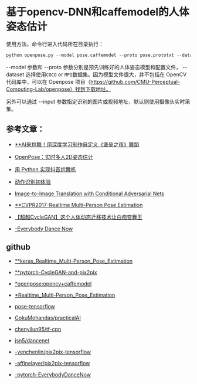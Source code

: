 # 基于opencv-DNN和caffemodel的人体姿态估计

使用方法，命令行进入代码所在目录执行：
```python
python openpose.py --model pose.caffemodel --proto pose.prototxt --dataset MPI
```
--model 参数和 --proto 参数分别是预先训练好的人体姿态模型和配置文件， --dataset 选择使用`COCO` or `MPI`数据集。因为模型文件很大，并不包括在 OpenCV 代码库中，可以在 Openpose 项目（https://github.com/CMU-Perceptual-Computing-Lab/openpose）找到下载地址。

另外可以通过 --input 参数指定识别的图片或视频地址，默认则使用摄像头实时采集。


## 参考文章：

* [**AI来尬舞！用深度学习制作自定义《堡垒之夜》舞蹈](https://zhuanlan.zhihu.com/p/52304809?utm_source=qq&utm_medium=social&utm_oi=861536217358020608)

* [OpenPose：实时多人2D姿态估计](https://zhuanlan.zhihu.com/p/37526892?utm_source=qq&utm_medium=social&utm_oi=861536217358020608)

* [用 Python 实现抖音尬舞机](https://zhuanlan.zhihu.com/p/47536632?utm_source=qq&utm_medium=social&utm_oi=861536217358020608)

* [动作识别初体验](https://zhuanlan.zhihu.com/p/40574587?utm_source=qq&utm_medium=social&utm_oi=861536217358020608)

* [Image-to-Image Translation with Conditional Adversarial Nets](https://phillipi.github.io/pix2pix/)

* [**CVPR2017-Realtime Multi-Person Pose Estimation](https://arxiv.org/abs/1611.08050)

* [【超越CycleGAN】这个人体动态迁移技术让白痴变舞王](http://www.sohu.com/a/249987154_473283)

* [-Everybody Dance Now](https://arxiv.org/pdf/1808.07371.pdf)


## github

* [**keras_Realtime_Multi-Person_Pose_Estimation](https://github.com/anatolix/keras_Realtime_Multi-Person_Pose_Estimation)

* [**pytorch-CycleGAN-and-pix2pix](https://github.com/junyanz/pytorch-CycleGAN-and-pix2pix)

* [*openpose:opencv+caffemodel](https://github.com/FLHonker/openpose-opencv)

* [*Realtime_Multi-Person_Pose_Estimation](https://github.com/ZheC/Realtime_Multi-Person_Pose_Estimation)

* [pose-tensorflow](https://github.com/eldar/pose-tensorflow)

* [GokuMohandas/practicalAI](https://github.com/GokuMohandas/practicalAI)

* [chenyilun95/tf-cpn](https://github.com/chenyilun95/tf-cpn)

* [jsn5/dancenet](https://github.com/jsn5/dancenet)

* [-yenchenlin/pix2pix-tensorflow](https://github.com/yenchenlin/pix2pix-tensorflow)

* [-affinelayer/pix2pix-tensorflow](https://github.com/affinelayer/pix2pix-tensorflow)

* [-pytorch-EverybodyDanceNow](https://github.com/nyoki-mtl/pytorch-EverybodyDanceNow)

